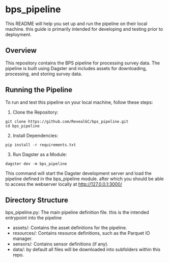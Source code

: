 # bps_pipeline

This README will help you set up and run the pipeline on their local machine. this guide is primarily intended for developing and testing prior to deployment.

## Overview

This repository contains the BPS pipeline for processing survey data. The pipeline is built using Dagster and includes assets for downloading, processing, and storing survey data.

## Running the Pipeline
To run and test this pipeline on your local machine, follow these steps:

1. Clone the Repository:
```
git clone https://github.com/RevealGC/bps_pipeline.git
cd bps_pipeline
```
2. Install Dependencies:
```
pip install -r requirements.txt
```
3. Run Dagster as a Module:
```
dagster dev -m bps_pipeline
```
This command will start the Dagster development server and load the pipeline defined in the bps_pipeline module.
 after which you should be able to access the webserver locally at http://127.0.0.1:3000/

## Directory Structure
bps_pipeline.py: The main pipeline definition file. this is the intended entrypoint into the pipeline
 - assets/: Contains the asset definitions for the pipeline.
 - resources/: Contains resource definitions, such as the Parquet IO manager.
 - sensors/: Contains sensor definitions (if any).
 - data/: by default all files will be downloaded into subfolders within this repo. 
